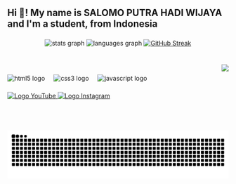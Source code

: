 <h2 align="left">Hi 👋! My name is SALOMO PUTRA HADI WIJAYA and I'm a student, from Indonesia</h2>

###

<div align="center">
  <img src="https://github-readme-stats.vercel.app/api?username=salwater&hide_title=false&hide_rank=false&show_icons=true&include_all_commits=true&count_private=true&disable_animations=false&theme=transparent&locale=en&hide_border=true" height="150" alt="stats graph"  />
  <img src="https://github-readme-stats.vercel.app/api/top-langs?username=salwater&locale=en&hide_title=false&layout=compact&card_width=320&langs_count=5&theme=transparent&hide_border=true" height="150" alt="languages graph"  />
  <a href="https://git.io/streak-stats"><img src="https://streak-stats.demolab.com?user=salwater&theme=transparent&hide_border=true" alt="GitHub Streak" /></a>
</div>

###

<br clear="both">

<img align="right" height="150" src="/img/sleep-deprived-miku-hatsune-miku.gif"  />

###

<div align="left">
  <img src="https://cdn.jsdelivr.net/gh/devicons/devicon/icons/html5/html5-original.svg" height="30" alt="html5 logo"  />
  <img width="12" />
  <img src="https://cdn.jsdelivr.net/gh/devicons/devicon/icons/css3/css3-original.svg" height="30" alt="css3 logo"  />
  <img width="12" />
  <img src="https://cdn.jsdelivr.net/gh/devicons/devicon/icons/javascript/javascript-original.svg" height="30" alt="javascript logo"  />
</div>

###

<div align="left">
  <a href="https://www.youtube.com/@salwaterind" target="_blank">
    <img src="https://img.shields.io/static/v1?message=Youtube&logo=youtube&label=&color=FF0000&logoColor=white&labelColor=&style=for-the-badge" height="35" alt="Logo YouTube" />
  </a>
  <a href="https://www.instagram.com/salwaterind" target="_blank">
    <img src="https://img.shields.io/static/v1?message=Instagram&logo=instagram&label=&color=E4405F&logoColor=white&labelColor=&style=for-the-badge" height="35" alt="Logo Instagram" />
  </a>
</div>

###

<br clear="both">

<img src="https://raw.githubusercontent.com/salwater/salwater/output/snake.svg" alt="Snake animation" />

###